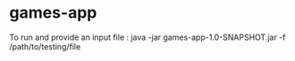 # games-app
To run and provide an input file :
java -jar games-app-1.0-SNAPSHOT.jar -f /path/to/testing/file
